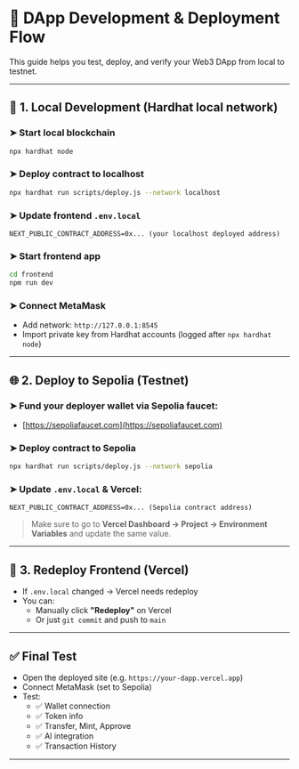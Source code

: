 # 🔁 DApp Development & Deployment Flow

This guide helps you test, deploy, and verify your Web3 DApp from local to testnet.

---

## 🧪 1. Local Development (Hardhat local network)

### ➤ Start local blockchain
```bash
npx hardhat node
```

### ➤ Deploy contract to localhost
```bash
npx hardhat run scripts/deploy.js --network localhost
```

### ➤ Update frontend `.env.local`
```
NEXT_PUBLIC_CONTRACT_ADDRESS=0x... (your localhost deployed address)
```

### ➤ Start frontend app
```bash
cd frontend
npm run dev
```

### ➤ Connect MetaMask
- Add network: `http://127.0.0.1:8545`
- Import private key from Hardhat accounts (logged after `npx hardhat node`)

---

## 🌐 2. Deploy to Sepolia (Testnet)

### ➤ Fund your deployer wallet via Sepolia faucet:
- [https://sepoliafaucet.com](https://sepoliafaucet.com)

### ➤ Deploy contract to Sepolia
```bash
npx hardhat run scripts/deploy.js --network sepolia
```

### ➤ Update `.env.local` & Vercel:
```
NEXT_PUBLIC_CONTRACT_ADDRESS=0x... (Sepolia contract address)
```

> Make sure to go to **Vercel Dashboard → Project → Environment Variables** and update the same value.

---

## 🚀 3. Redeploy Frontend (Vercel)

- If `.env.local` changed → Vercel needs redeploy
- You can:
  - Manually click **"Redeploy"** on Vercel
  - Or just `git commit` and push to `main`

---

## ✅ Final Test

- Open the deployed site (e.g. `https://your-dapp.vercel.app`)
- Connect MetaMask (set to Sepolia)
- Test:
  - ✅ Wallet connection
  - ✅ Token info
  - ✅ Transfer, Mint, Approve
  - ✅ AI integration
  - ✅ Transaction History

---